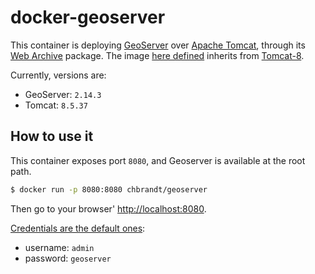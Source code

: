 # docker-geoserver

This container is deploying [GeoServer] over [Apache Tomcat], through its
[Web Archive] package.
The image [here defined](./dockerfile/Dockerfile) inherits from [Tomcat-8](https://github.com/docker-library/tomcat/blob/master/8.5/jre8/Dockerfile).

Currently, versions are:
* GeoServer: `2.14.3`
* Tomcat: `8.5.37`

## How to use it

This container exposes port `8080`, and Geoserver is available at the root path.
```bash
$ docker run -p 8080:8080 chbrandt/geoserver
```
Then go to your browser' <http://localhost:8080>.

[Credentials are the default ones][1]:
* username: `admin`
* password: `geoserver`

[1]: https://docs.geoserver.org/latest/en/user/gettingstarted/web-admin-quickstart/index.html#logging-in

[geoserver]: http://geoserver.org/
[apache tomcat]: http://tomcat.apache.org/
[web archive]: http://geoserver.org/release/stable/
